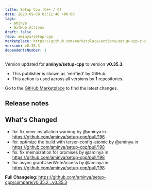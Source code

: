 ```yaml
---
title: Setup Cpp (C++ / C)
date: 2023-09-08 03:11:48 +00:00
tags:
  - aminya
  - GitHub Actions
draft: false
repo: aminya/setup-cpp
marketplace: https://github.com/marketplace/actions/setup-cpp-c-c
version: v0.35.3
dependentsNumber: 1
---
```



Version updated for **aminya/setup-cpp** to version **v0.35.3**.
- This publisher is shown as 'verified' by GitHub.
- This action is used across all versions by **1** repositories.

Go to the [GitHub Marketplace](https://github.com/marketplace/actions/setup-cpp-c-c) to find the latest changes.

## Release notes

## What's Changed
* fix: fix venv installation warning by @aminya in https://github.com/aminya/setup-cpp/pull/196
* fix: optimize the build with terser-config-atomic  by @aminya in https://github.com/aminya/setup-cpp/pull/198
* fix: fix memoization for promises  by @aminya in https://github.com/aminya/setup-cpp/pull/198
* fix: async grantUserWriteAccess by @aminya in https://github.com/aminya/setup-cpp/pull/198


**Full Changelog**: https://github.com/aminya/setup-cpp/compare/v0.35.2...v0.35.3
